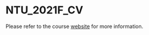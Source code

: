# NTU_2021F_CV

Please refer to the course [website](http://cv2.csie.ntu.edu.tw/CV/index.html) for more information.
